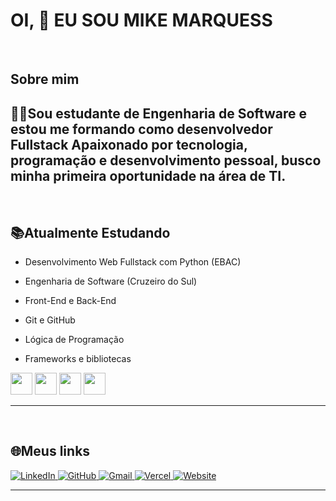 # OI, 👋 EU SOU MIKE MARQUESS
<br>

<h2 style="border: none;" > Sobre mim </h2>

**👨‍💻Sou estudante de Engenharia de Software e estou me formando como desenvolvedor Fullstack
Apaixonado por tecnologia, programação e desenvolvimento pessoal, busco minha primeira oportunidade na área de TI.**
---
<br> 

<!--## <h2 style="border:none;">🚀Habilidades em desenvolvimento</h2>-->

<h2 style="border: none;">📚Atualmente Estudando</h2>

- Desenvolvimento Web Fullstack com Python (EBAC)

- Engenharia de Software (Cruzeiro do Sul)
- Front-End e Back-End
- Git e GitHub
- Lógica de Programação
- Frameworks e bibliotecas
  
<div> 
  <img height="35px" src="https://cdn.jsdelivr.net/gh/devicons/devicon@latest/icons/html5/html5-original.svg" />
          
  <img height="35px" src="https://cdn.jsdelivr.net/gh/devicons/devicon@latest/icons/python/python-original.svg" />

  <img height="35px" src="https://cdn.jsdelivr.net/gh/devicons/devicon@latest/icons/css3/css3-original.svg" />

 <img height="35px" src="https://cdn.jsdelivr.net/gh/devicons/devicon@latest/icons/javascript/javascript-original.svg" />
          
</div>

---
<br>

<h2 style="border:none;">🌐Meus links</h2>
<div>
  <a href="https://www.linkedin.com/in/mike-marquess-962199277/" target="_blank">
    <img src="https://img.shields.io/badge/LinkedIn-0077B5?style=for-the-badge&logo=linkedin&logoColor=white" alt="LinkedIn">
  </a>
  
  <a href="https://github.com/MikeMarquess" target="_blank">
    <img src="https://img.shields.io/badge/GitHub-100000?style=for-the-badge&logo=github&logoColor=white" alt="GitHub">
  </a>
  
  <a href="mailto:Mikemarques023@gmail.com" >
    <img src="https://img.shields.io/badge/Gmail-D14836?style=for-the-badge&logo=gmail&logoColor=white" alt="Gmail">
  </a>
  
  <a href=" " target="_blank">
    <img src="https://img.shields.io/badge/Vercel-000000?style=for-the-badge&logo=vercel&logoColor=white" alt="Vercel">
  </a>
  
  <a href=" " target="_blank">
    <img src="https://img.shields.io/badge/website-000000?style=for-the-badge&logo=About.me&logoColor=white" alt="Website">
  </a>
</div>


---

<!--<h2 style="border:none;">🛠️ Projetos:</h2>
- : Uma breve descrição
- : Outra breve descrição-->
